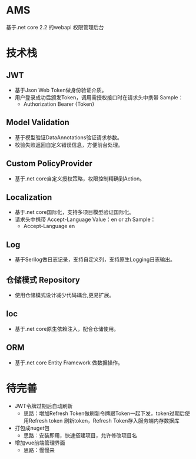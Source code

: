 # AMS
基于.net core 2.2 的webapi 权限管理后台
# 技术栈
## JWT
* 基于Json Web Token做身份验证介质。
* 用户登录成功后颁发Token，调用需授权接口时在请求头中携带 Sample：
    * Authorization Bearer {Token}
## Model Validation
* 基于模型验证DataAnnotations验证请求参数。
* 校验失败返回自定义错误信息，方便前台处理。
## Custom PolicyProvider
* 基于.net core自定义授权策略，权限控制精确到Action。
## Localization 
* 基于.net core国际化，支持多项目模型验证国际化。
* 请求头中携带 Accept-Language Value：en or zh Sample：
    * Accept-Language en
## Log
* 基于Serilog做日志记录，支持自定义列，支持原生Logging日志输出。
## 仓储模式 Repository
* 使用仓储模式设计减少代码耦合,更易扩展。
## Ioc
* 基于.net core原生依赖注入，配合仓储使用。
## ORM
* 基于.net core Entity Framework 做数据操作。
# 待完善
* JWT令牌过期后自动刷新
    * 思路：增加Refresh Token做刷新令牌跟Token一起下发，token过期后使用Refresh token 刷新token，Refresh Token存入服务端内存数据库
* 打包成nuget包
    * 思路：安装即用，快速搭建项目，允许修改项目名
* 增加vue前端管理界面
    * 思路：慢慢来
